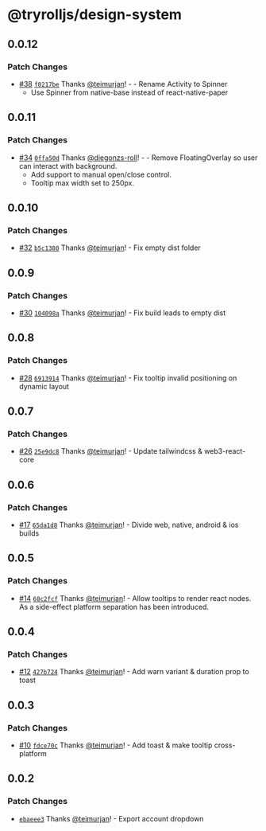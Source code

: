 # @tryrolljs/design-system

## 0.0.12

### Patch Changes

- [#38](https://github.com/TuringAdvisoryGroup/tryrolljs/pull/38) [`f0217be`](https://github.com/TuringAdvisoryGroup/tryrolljs/commit/f0217be2ffcbaefc4a3dc8d6954c480b640cbab1) Thanks [@teimurjan](https://github.com/teimurjan)! - - Rename Activity to Spinner
  - Use Spinner from native-base instead of react-native-paper

## 0.0.11

### Patch Changes

- [#34](https://github.com/TuringAdvisoryGroup/tryrolljs/pull/34) [`0ffa50d`](https://github.com/TuringAdvisoryGroup/tryrolljs/commit/0ffa50ddc1750b855cac2e4d471349416acbe1d2) Thanks [@diegonzs-roll](https://github.com/diegonzs-roll)! - - Remove FloatingOverlay so user can interact with background.
  - Add support to manual open/close control.
  - Tooltip max width set to 250px.

## 0.0.10

### Patch Changes

- [#32](https://github.com/TuringAdvisoryGroup/tryrolljs/pull/32) [`b5c1380`](https://github.com/TuringAdvisoryGroup/tryrolljs/commit/b5c13804a3e19cb35e6ab6b3b3324d4c66a2232f) Thanks [@teimurjan](https://github.com/teimurjan)! - Fix empty dist folder

## 0.0.9

### Patch Changes

- [#30](https://github.com/TuringAdvisoryGroup/tryrolljs/pull/30) [`104098a`](https://github.com/TuringAdvisoryGroup/tryrolljs/commit/104098a0060ba114a1c919606ea5467ac75a6b22) Thanks [@teimurjan](https://github.com/teimurjan)! - Fix build leads to empty dist

## 0.0.8

### Patch Changes

- [#28](https://github.com/TuringAdvisoryGroup/tryrolljs/pull/28) [`6913914`](https://github.com/TuringAdvisoryGroup/tryrolljs/commit/69139142b18d3dd00363dba9b72a74e778da1f66) Thanks [@teimurjan](https://github.com/teimurjan)! - Fix tooltip invalid positioning on dynamic layout

## 0.0.7

### Patch Changes

- [#26](https://github.com/TuringAdvisoryGroup/tryrolljs/pull/26) [`25e9dc8`](https://github.com/TuringAdvisoryGroup/tryrolljs/commit/25e9dc83ace239f946dfa57fb3e7cc3ed4d290a0) Thanks [@teimurjan](https://github.com/teimurjan)! - Update tailwindcss & web3-react-core

## 0.0.6

### Patch Changes

- [#17](https://github.com/TuringAdvisoryGroup/tryrolljs/pull/17) [`65da1d8`](https://github.com/TuringAdvisoryGroup/tryrolljs/commit/65da1d88a08cef7231ba49d33428b12bfaddf134) Thanks [@teimurjan](https://github.com/teimurjan)! - Divide web, native, android & ios builds

## 0.0.5

### Patch Changes

- [#14](https://github.com/TuringAdvisoryGroup/tryrolljs/pull/14) [`68c2fcf`](https://github.com/TuringAdvisoryGroup/tryrolljs/commit/68c2fcfd29d491297fb4ab22874e1857238054f2) Thanks [@teimurjan](https://github.com/teimurjan)! - Allow tooltips to render react nodes. As a side-effect platform separation has been introduced.

## 0.0.4

### Patch Changes

- [#12](https://github.com/TuringAdvisoryGroup/tryrolljs/pull/12) [`427b724`](https://github.com/TuringAdvisoryGroup/tryrolljs/commit/427b724725d0e994bee8f0bdc9b2c7f28e8294be) Thanks [@teimurjan](https://github.com/teimurjan)! - Add warn variant & duration prop to toast

## 0.0.3

### Patch Changes

- [#10](https://github.com/TuringAdvisoryGroup/tryrolljs/pull/10) [`fdce70c`](https://github.com/TuringAdvisoryGroup/tryrolljs/commit/fdce70cf54dbe1a5001100d77e287699f91139a9) Thanks [@teimurjan](https://github.com/teimurjan)! - Add toast & make tooltip cross-platform

## 0.0.2

### Patch Changes

- [`ebaeee3`](https://github.com/TuringAdvisoryGroup/tryrolljs/commit/ebaeee3fd7bb3256ed84dffee0d8c733a1d97361) Thanks [@teimurjan](https://github.com/teimurjan)! - Export account dropdown
